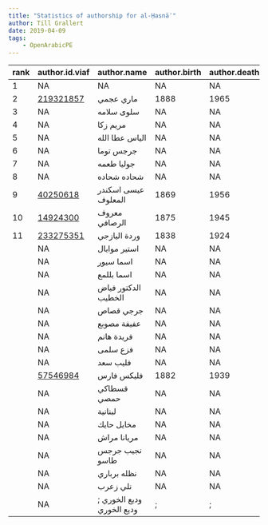 ```yaml
---
title: "Statistics of authorship for al-Ḥasnāʾ"
author: Till Grallert
date: 2019-04-09
tags:
    - OpenArabicPE
---
```


| rank |                author.id.viaf                |        author.name        | author.birth | author.death | article.count |
|------|----------------------------------------------|---------------------------|--------------|--------------|---------------|
|    1 | NA                                           | NA                        | NA           | NA           |           106 |
|    2 | [219321857](https://viaf.org/viaf/219321857) | ماري عجمي                 | 1888         | 1965         |             5 |
|    3 | NA                                           | سلوى سلامه                | NA           | NA           |             4 |
|    4 | NA                                           | مريم زكا                  | NA           | NA           |             4 |
|    5 | NA                                           | الياس عطا الله            | NA           | NA           |             2 |
|    6 | NA                                           | جرجس توما                 | NA           | NA           |             2 |
|    7 | NA                                           | جوليا طعمه                | NA           | NA           |             2 |
|    8 | NA                                           | شحاده شحاده               | NA           | NA           |             2 |
|    9 | [40250618](https://viaf.org/viaf/40250618)   | عيسى اسكندر المعلوف       | 1869         | 1956         |             2 |
|   10 | [14924300](https://viaf.org/viaf/14924300)   | معروف الرصافي             | 1875         | 1945         |             2 |
|   11 | [233275351](https://viaf.org/viaf/233275351) | وردة اليازجي              | 1838         | 1924         |             2 |
|      | NA                                           | استير موايال              | NA           | NA           |             1 |
|      | NA                                           | اسما سيور                 | NA           | NA           |             1 |
|      | NA                                           | اسما بللمع                | NA           | NA           |             1 |
|      | NA                                           | الدكتور فياض الخطيب       | NA           | NA           |             1 |
|      | NA                                           | جرجي قصاص                 | NA           | NA           |             1 |
|      | NA                                           | عفيفة مصوبع               | NA           | NA           |             1 |
|      | NA                                           | فريدة هانم                | NA           | NA           |             1 |
|      | NA                                           | فزع سلمى                  | NA           | NA           |             1 |
|      | NA                                           | فليب سعد                  | NA           | NA           |             1 |
|      | [57546984](https://viaf.org/viaf/57546984)   | فليكس فارس                | 1882         | 1939         |             1 |
|      | NA                                           | قسطاكي حمصي               | NA           | NA           |             1 |
|      | NA                                           | لبنانية                   | NA           | NA           |             1 |
|      | NA                                           | مخايل حايك                | NA           | NA           |             1 |
|      | NA                                           | مريانا مراش               | NA           | NA           |             1 |
|      | NA                                           | نجيب جرجس طاسو            | NA           | NA           |             1 |
|      | NA                                           | نظله برباري               | NA           | NA           |             1 |
|      | NA                                           | نلي زعرب                  | NA           | NA           |             1 |
|      | NA                                           | وديع الخوري ; وديع الخوري | ;            | ;            |             1 |